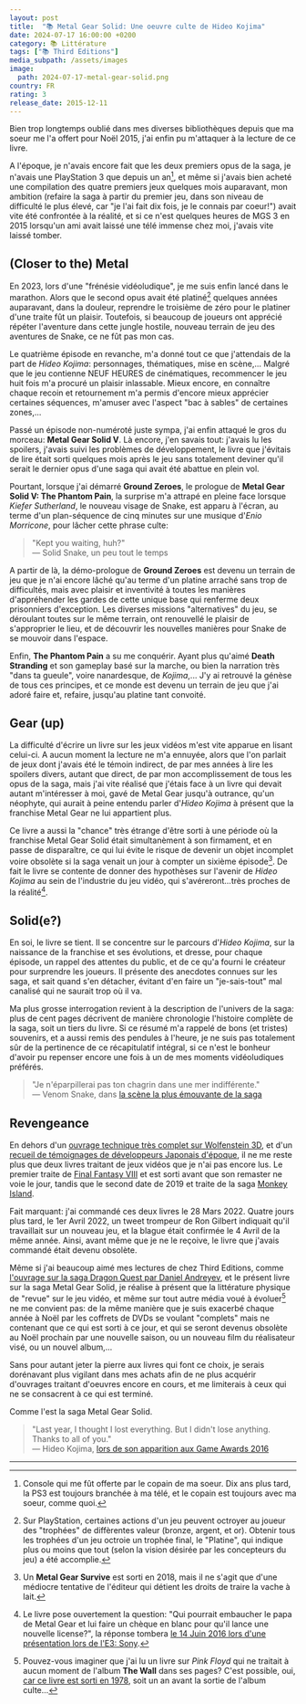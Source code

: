```yaml
---
layout: post
title:  "📚 Metal Gear Solid: Une oeuvre culte de Hideo Kojima"
date: 2024-07-17 16:00:00 +0200
category: 📚 Littérature
tags: ["📚 Third Editions"]
media_subpath: /assets/images
image:
  path: 2024-07-17-metal-gear-solid.png
country: FR
rating: 3
release_date: 2015-12-11
---
```


Bien trop longtemps oublié dans mes diverses bibliothèques depuis que ma soeur me l'a offert pour Noël 2015, j'ai enfin pu m'attaquer à la lecture de ce livre.

A l'époque, je n'avais encore fait que les deux premiers opus de la saga, je n'avais une PlayStation 3 que depuis un an[^1], et même si j'avais bien acheté une compilation des quatre premiers jeux quelques mois auparavant, mon ambition (refaire la saga à partir du premier jeu, dans son niveau de difficulté le plus élevé, car "je l'ai fait dix fois, je le connais par coeur!") avait vite été confrontée à la réalité, et si ce n'est quelques heures de MGS 3 en 2015 lorsqu'un ami avait laissé une télé immense chez moi, j'avais vite laissé tomber. 

## (Closer to the) Metal

En 2023, lors d'une "frénésie vidéoludique", je me suis enfin lancé dans le marathon. Alors que le second opus avait été platiné[^2] quelques années auparavant, dans la douleur, reprendre le troisième de zéro pour le platiner d'une traite fût un plaisir. Toutefois, si beaucoup de joueurs ont apprécié répéter l'aventure dans cette jungle hostile, nouveau terrain de jeu des aventures de Snake, ce ne fût pas mon cas.

Le quatrième épisode en revanche, m'a donné tout ce que j'attendais de la part de *Hideo Kojima*: personnages, thématiques, mise en scène,... Malgré que le jeu contienne NEUF HEURES de cinématiques, recommencer le jeu huit fois m'a procuré un plaisir inlassable. Mieux encore, en connaître chaque recoin et retournement m'a permis d'encore mieux apprécier certaines séquences, m'amuser avec l'aspect "bac à sables" de certaines zones,...

Passé un épisode non-numéroté juste sympa, j'ai enfin attaqué le gros du morceau: **Metal Gear Solid V**. Là encore, j'en savais tout: j'avais lu les spoilers, j'avais suivi les problèmes de développement, le livre que j'évitais de lire était sorti quelques mois après le jeu sans totalement deviner qu'il serait le dernier opus d'une saga qui avait été abattue en plein vol.

Pourtant, lorsque j'ai démarré **Ground Zeroes**, le prologue de **Metal Gear Solid V: The Phantom Pain**, la surprise m'a attrapé en pleine face lorsque *Kiefer Sutherland*, le nouveau visage de Snake, est apparu à l'écran, au terme d'un plan-séquence de cinq minutes sur une musique d'*Enio Morricone*, pour lâcher cette phrase culte:

>"Kept you waiting, huh?"   
> — Solid Snake, un peu tout le temps

A partir de là, la démo-prologue de **Ground Zeroes** est devenu un terrain de jeu que je n'ai encore lâché qu'au terme d'un platine arraché sans trop de difficultés, mais avec plaisir et inventivité à toutes les manières d'appréhender les gardes de cette unique base qui renferme deux prisonniers d'exception. Les diverses missions "alternatives" du jeu, se déroulant toutes sur le même terrain, ont renouvellé le plaisir de s'approprier le lieu, et de découvrir les nouvelles manières pour Snake de se mouvoir dans l'espace.

Enfin, **The Phantom Pain** a su me conquérir. Ayant plus qu'aimé **Death Stranding** et son gameplay basé sur la marche, ou bien la narration très "dans ta gueule", voire nanardesque, de *Kojima*,... J'y ai retrouvé la génèse de tous ces principes, et ce monde est devenu un terrain de jeu que j'ai adoré faire et, refaire, jusqu'au platine tant convoité.

## Gear (up)

La difficulté d'écrire un livre sur les jeux vidéos m'est vite apparue en lisant celui-ci. A aucun moment la lecture ne m'a ennuyée, alors que l'on parlait de jeux dont j'avais été le témoin indirect, de par mes années à lire les spoilers divers, autant que direct, de par mon accomplissement de tous les opus de la saga, mais j'ai vite réalisé que j'étais face à un livre qui devait autant m'intéresser à moi, gavé de Metal Gear jusqu'à outrance, qu'un néophyte, qui aurait à peine entendu parler d'*Hideo Kojima* à présent que la franchise Metal Gear ne lui appartient plus.

Ce livre a aussi la "chance" très étrange d'être sorti à une période où la franchise Metal Gear Solid était simultanèment à son firmament, et en passe de disparaître, ce qui lui évite le risque de devenir un objet incomplet voire obsolète si la saga venait un jour à compter un sixième épisode[^3]. De fait le livre se contente de donner des hypothèses sur l'avenir de *Hideo Kojima* au sein de l'industrie du jeu vidéo, qui s'avéreront...très proches de la réalité[^4].

## Solid(e?)

En soi, le livre se tient. Il se concentre sur le parcours d'*Hideo Kojima*, sur la naissance de la franchise et ses évolutions, et dresse, pour chaque épisode, un rappel des attentes du public, et de ce qu'a fourni le créateur pour surprendre les joueurs. Il présente des anecdotes connues sur les saga, et sait quand s'en détacher, évitant d'en faire un "je-sais-tout" mal canalisé qui ne saurait trop où il va.

Ma plus grosse interrogation revient à la description de l'univers de la saga: plus de cent pages décrivent de manière chronologie l'histoire complète de la saga, soit un tiers du livre. Si ce résumé m'a rappelé de bons (et tristes) souvenirs, et a aussi remis des pendules à l'heure, je ne suis pas totalement sûr de la pertinence de ce récapitulatif intégral, si ce n'est le bonheur d'avoir pu repenser encore une fois à un de mes moments vidéoludiques préférés.

>"Je n'éparpillerai pas ton chagrin dans une mer indifférente."   
> — Venom Snake, dans [<i class="fab fa-youtube"></i>  la scène la plus émouvante de la saga](https://www.youtube.com/watch?v=VofQjhpkJpY)

## Revengeance

En dehors d'un [ouvrage technique très complet sur Wolfenstein 3D](https://fabiensanglard.net/gebbwolf3d/), et d'un [recueil de témoignages de développeurs Japonais d'époque](https://www.thirdeditions.com/retrogaming/388-les-memoires-du-jeu-video-japonais-racontees-par-50-developpeurs-9782377841707.html), il ne me reste plus que deux livres traitant de jeux vidéos que je n'ai pas encore lus. Le premier traite de [Final Fantasy VIII](https://www.thirdeditions.com/rpg/56-livre-final-fantasy-viii-9791094723326.html) et est sorti avant que son remaster ne voie le jour, tandis que le second date de 2019 et traite de la saga [Monkey Island](https://www.thirdeditions.com/sagas/251-les-mysteres-de-monkey-island-a-l-abordage-des-pirates-9782377840908.html).

Fait marquant: j'ai commandé ces deux livres le 28 Mars 2022. Quatre jours plus tard, le 1er Avril 2022, un tweet trompeur de Ron Gilbert indiquait qu'il travaillait sur un nouveau jeu, et la blague était confirmée le 4 Avril de la même année. Ainsi, avant même que je ne le reçoive, le livre que j'avais commandé était devenu obsolète.

Même si j'ai beaucoup aimé mes lectures de chez Third Editions, comme [l'ouvrage sur la saga Dragon Quest par Daniel Andreyev](https://www.thirdeditions.com/rpg/133-la-legende-dragon-quest-9791094723692.html), et le présent livre sur la saga Metal Gear Solid, je réalise à présent que la littérature physique de "revue" sur le jeu vidéo, et même sur tout autre média voué à évoluer[^5] ne me convient pas: de la même manière que je suis exacerbé chaque année à Noël par les coffrets de DVDs se voulant "complets" mais ne contenant que ce qui est sorti à ce jour, et qui se seront devenus obsolète au Noël prochain par une nouvelle saison, ou un nouveau film du réalisateur visé, ou un nouvel album,...

Sans pour autant jeter la pierre aux livres qui font ce choix, je serais dorénavant plus vigilant dans mes achats afin de ne plus acquérir d'ouvrages traitant d'oeuvres encore en cours, et me limiterais à ceux qui ne se consacrent à ce qui est terminé.

Comme l'est la saga Metal Gear Solid.

>"Last year, I thought I lost everything. But I didn't lose anything. Thanks to all of you."   
> — Hideo Kojima, [<i class="fab fa-youtube"></i> lors de son apparition aux Game Awards 2016](https://www.youtube.com/watch?v=ItxghCQEFBI)

* * *
[^1]: Console qui me fût offerte par le copain de ma soeur. Dix ans plus tard, la PS3 est toujours branchée à ma télé, et le copain est toujours avec ma soeur, comme quoi.
[^2]: Sur PlayStation, certaines actions d'un jeu peuvent octroyer au joueur des "trophées" de diffèrentes valeur (bronze, argent, et or). Obtenir tous les trophées d'un jeu octroie un trophée final, le "Platine", qui indique plus ou moins que tout (selon la vision désirée par les concepteurs du jeu) a été accomplie.
[^3]: Un **Metal Gear Survive** est sorti en 2018, mais il ne s'agit que d'une médiocre tentative de l'éditeur qui détient les droits de traire la vache à lait.
[^4]: Le livre pose ouvertement la question: "Qui pourrait embaucher le papa de Metal Gear et lui faire un chèque en blanc pour qu'il lance une nouvelle license?", la réponse tombera [<i class="fab fa-youtube"></i> le 14 Juin 2016 lors d'une présentation lors de l'E3: Sony](https://www.youtube.com/watch?v=1YSx7UoL6sk).
[^5]: Pouvez-vous imaginer que j'ai lu un livre sur *Pink Floyd* qui ne traitait à aucun moment de l'album **The Wall** dans ses pages? C'est possible, oui, [car ce livre est sorti en 1978](https://www.seedfloyd.fr/livre/le-livre-du-pink-floyd), soit un an avant la sortie de l'album culte...
